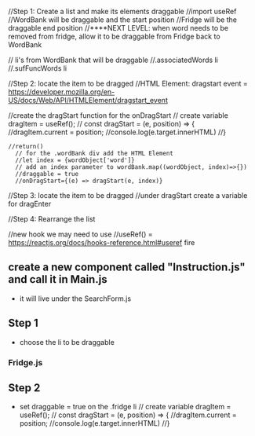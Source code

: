 //Step 1: Create a list and make its elements draggable
  //import useRef
  //WordBank will be draggable and the start position
  //Fridge will be the draggable end position
  //****NEXT LEVEL: when word needs to be removed from fridge, allow it to be draggable from Fridge back to WordBank
  
  // li's from WordBank that will be draggable
    //.associatedWords li
    //.sufFuncWords li


//Step 2: locate the item to be dragged
  //HTML Element: dragstart event = https://developer.mozilla.org/en-US/docs/Web/API/HTMLElement/dragstart_event
    
  //create the dragStart function for the onDragStart
    // create variable dragItem = useRef();
    // const dragStart = (e, position) => {
      //dragItem.current = position;
      //console.log(e.target.innerHTML)
    //}

    //return()
      // for the .wordBank div add the HTML Element 
      //let index = {wordObject['word']}
      // add an index parameter to wordBank.map((wordObject, index)=>{})
      //draggable = true
      //onDragStart={(e) => dragStart(e, index)}


//Step 3: locate the item to be dragged
  //under dragStart create a variable for dragEnter
  


//Step 4: Rearrange the list

//new hook we may need to use
  //useRef() = https://reactjs.org/docs/hooks-reference.html#useref
fire




## create a new component called "Instruction.js" and call it in Main.js
  - it will live under the SearchForm.js

## Step 1 
  - choose the li to be draggable
### Fridge.js

## Step 2 
  - set draggable = true on the .fridge li
    // create variable dragItem = useRef();
    // const dragStart = (e, position) => {
      //dragItem.current = position;
      //console.log(e.target.innerHTML)
    //}
